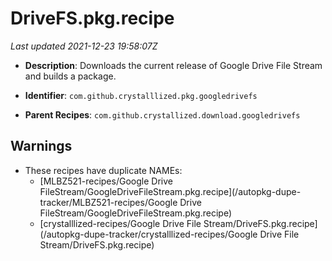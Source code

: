 # DriveFS.pkg.recipe

_Last updated 2021-12-23 19:58:07Z_

- **Description**: Downloads the current release of Google Drive File Stream and builds a package.

- **Identifier**: `com.github.crystalllized.pkg.googledrivefs`

- **Parent Recipes**: `com.github.crystallized.download.googledrivefs`

## Warnings

- These recipes have duplicate NAMEs:
    - [MLBZ521-recipes/Google Drive FileStream/GoogleDriveFileStream.pkg.recipe](/autopkg-dupe-tracker/MLBZ521-recipes/Google Drive FileStream/GoogleDriveFileStream.pkg.recipe)
    - [crystalllized-recipes/Google Drive File Stream/DriveFS.pkg.recipe](/autopkg-dupe-tracker/crystalllized-recipes/Google Drive File Stream/DriveFS.pkg.recipe)